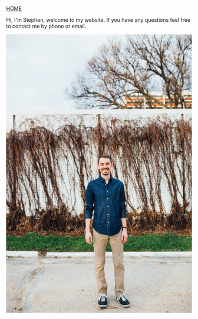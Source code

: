 [HOME](https://klattphysio.github.io/)

Hi, I'm Stephen, welcome to my website. If you have any questions feel free to contact me by phone or email.

![Stephen Klatt, MPT|80%](https://github.com/klattphysio/klattphysio.github.io/blob/master/_pictures/Stephen_50.jpg?raw=true "Stephen Klatt, MPT")
